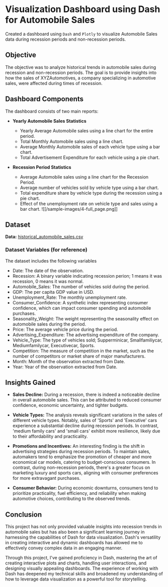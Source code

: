 # Visualization Dashboard using Dash for Automobile Sales

Created a dashboard using `Dash` and `Plotly` to visualize Automobile Sales data during recession periods and non-recession periods.

## Objective

The objective was to analyze historical trends in automobile sales during recession and non-recession periods. The goal is to provide insights into how the sales of XYZAutomotives, a company specializing in automotive sales, were affected during times of recession. 


## Dashboard Components

The dashboard consists of two main reports:

- **Yearly Automobile Sales Statistics**
    - Yearly Average Automobile sales using a line chart for the entire period.
    - Total Monthly Automobile sales using a line chart.
    - Average Monthly Automobile sales of each vehicle type using a bar chart.
    - Total Advertisement Expenditure for each vehicle using a pie chart.

- **Recession Period Statistics**
    - Average Automobile sales using a line chart for the Recession Period.
    - Average number of vehicles sold by vehicle type using a bar chart.
    - Total expenditure share by vehicle type during the recession using a pie chart.
    - Effect of the unemployment rate on vehicle type and sales using a bar chart.
![[/sample-images/4-full_page.png]]

## Dataset

**Data:** [historical_automobile_sales.csv](https://cf-courses-data.s3.us.cloud-object-storage.appdomain.cloud/IBMDeveloperSkillsNetwork-DV0101EN-SkillsNetwork/Data%20Files/historical_automobile_sales.csv)

### Dataset Variables (for reference)

The dataset includes the following variables
- Date: The date of the observation.
- Recession: A binary variable indicating recession perion; 1 means it was recession, 0 means it was normal.
- Automobile_Sales: The number of vehicles sold during the period.
- GDP: The per capita GDP value in USD.
- Unemployment_Rate: The monthly unemployment rate.
- Consumer_Confidence: A synthetic index representing consumer confidence, which can impact consumer spending and automobile purchases.
- Seasonality_Weight: The weight representing the seasonality effect on automobile sales during the period.
- Price: The average vehicle price during the period.
- Advertising_Expenditure: The advertising expenditure of the company.
- Vehicle_Type: The type of vehicles sold; Supperminicar, Smallfamiliycar, Mediumfamilycar, Executivecar, Sports.
- Competition: The measure of competition in the market, such as the number of competitors or market share of major manufacturers.
- Month: Month of the observation extracted from Date.
- Year: Year of the observation extracted from Date.

## Insights Gained

- **Sales Decline:** During a recession, there is indeed a noticeable decline in overall automobile sales. This can be attributed to reduced consumer confidence, economic uncertainty, and tighter budgets.

- **Vehicle Types:** The analysis reveals significant variations in the sales of different vehicle types. Notably, sales of 'Sports' and 'Executive' cars experience a substantial decline during recession periods. In contrast, 'medium family cars' and 'small cars' exhibit more resilience, likely due to their affordability and practicality.

- **Promotions and Incentives:** An interesting finding is the shift in advertising strategies during recession periods. To maintain sales, automakers tend to emphasize the promotion of cheaper and more economical car models, catering to budget-conscious consumers. In contrast, during non-recession periods, there's a greater focus on marketing luxury and sports cars, aligning with consumer preferences for more extravagant purchases.

- **Consumer Behavior:** During economic downturns, consumers tend to prioritize practicality, fuel efficiency, and reliability when making automotive choices, contributing to the observed trends.

## Conclusion

This project has not only provided valuable insights into recession trends in automobile sales but has also been a significant learning journey in harnessing the capabilities of Dash for data visualization. Dash's versatility in creating interactive and dynamic dashboards has allowed me to effectively convey complex data in an engaging manner.

Through this project, I've gained proficiency in Dash, mastering the art of creating interactive plots and charts, handling user interactions, and designing visually appealing dashboards. The experience of working with Dash has deepened my technical skills and broadened my understanding of how to leverage data visualization as a powerful tool for storytelling.
